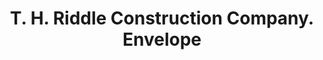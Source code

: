 ---
doi: 10.7916/D8HX2QPD
date_other: '1901'
date_other_textual: '1901'
form: printed ephemera
genre:
- Envelopes
name:
- T. H. Riddle Construction Company
object_in_context_url: https://biggert.cul.columbia.edu/items/view/ave_biggert_00808
subject_hierarchical_geographic:
- New Brunswick, New Jersey, United States
subject_name:
- T. H. Riddle Construction Company
title: T. H. Riddle Construction Company. Envelope
sort_title: T. H. Riddle Construction Company. Envelope
call_number: ave_biggert_00808
coordinates:
- 40.486678,-74.444414
pid: ave_biggert_00808
identifiers: ave_biggert_00808
thumbnail: false
permalink: /biggert/ave_biggert_00808/
layout: iiif-image-page
---